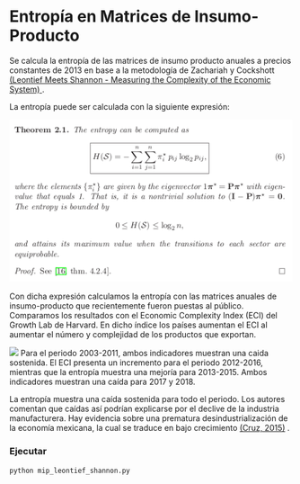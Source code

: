 # Entropía en Matrices de Insumo-Producto

Se calcula la entropía de las matrices de insumo producto anuales a precios constantes de 2013 en base a la metodología de Zachariah y Cockshott [(Leontief Meets Shannon - Measuring the Complexity of the Economic System)
](https://arxiv.org/abs/1705.02154) .

La entropía puede ser calculada con la siguiente expresión:

![](compute_entropy.png) 


Con dicha expresión calculamos la entropía con las matrices anuales de insumo-producto que recientemente fueron puestas al público. Comparamos los resultados con el Economic Complexity Index (ECI) del Growth Lab de Harvard. En dicho índice los países aumentan el ECI al aumentar el número y complejidad de los productos que exportan.

![](/home/milo/Documentos/Complexity/MIP/leontief_shannon/replica/github/entropia_vs_eci.jpg) 
Para el periodo 2003-2011, ambos indicadores muestran una caida sostenida. El ECI presenta un incremento para el periodo 2012-2016, mientras que la entropía muestra una mejoría para 2013-2015. Ambos indicadores muestran una caída para 2017 y 2018.

La entropía muestra una caída sostenida para todo el periodo. Los autores comentan que caídas así podrían explicarse por el declive de la industria manufacturera. Hay evidencia sobre una prematura desindustrialización de la economía mexicana, la cual se traduce en bajo crecimiento [(Cruz, 2015)](https://academic.oup.com/cje/article-abstract/39/1/113/2875640?redirectedFrom=fulltext) . 

### Ejecutar
```
python mip_leontief_shannon.py
```

